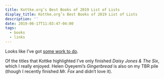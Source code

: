 ```yaml
---
title: Kottke.org’s Best Books of 2019 List of Lists
display_title: Kottke.org’s Best Books of 2019 List of Lists
description: ''
date: 2019-06-17T11:03:47-04:00
tags:
  - books
  - links
---
```

Looks like I’ve got [some work to do](https://kottke.org/19/06/the-best-books-of-2019-so-far).

Of the titles that Kottke highlighted I’ve only finished *Daisy Jones &amp; The Six*, which I really enjoyed. Helen Oyeyemi’s *Gingerbread* is also on my TBR pile (though I recently finished *Mr. Fox* and didn’t love it).
